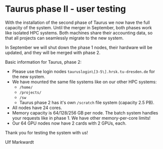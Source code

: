 # Taurus phase II - user testing

With the installation of the second phase of Taurus we now have the full
capacity of the system. Until the merger in September, both phases work
like isolated HPC systems. Both machines share their accounting data, so
that all projects can seamlessly migrate to the new system.

In September we will shut down the phase 1 nodes, their hardware will be
updated, and they will be merged with phase 2.

Basic information for Taurus, phase 2:

-   Please use the login nodes `tauruslogin\[3-5\].hrsk.tu-dresden.de` for the new system.
-   We have mounted the same file systems like on our other HPC systems:
    -   `/home/`
    -   `/projects/`
    -   `/sw`
    -   Taurus phase 2 has it's own `/scratch` file system (capacity 2.5 PB).
-   All nodes have 24 cores.
-   Memory capacity is 64/128/256 GB per node. The batch system handles
    your requests like in phase 1. We have other memory-per-core limits!
-   Our 64 GPU nodes now have 2 cards with 2 GPUs, each.

Thank you for testing the system with us!

Ulf Markwardt
